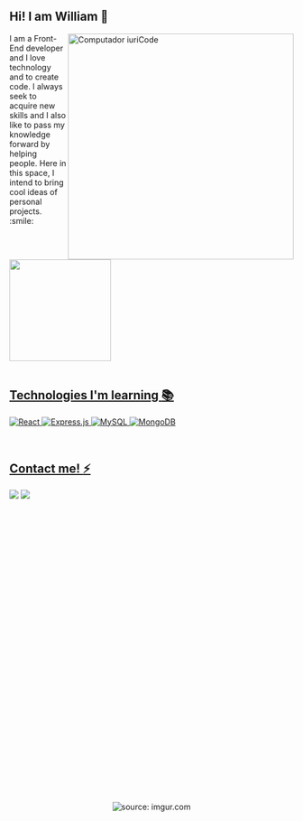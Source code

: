 ## Hi! I am William 👋

<img src="https://raw.githubusercontent.com/MicaelliMedeiros/micaellimedeiros/master/image/computer-illustration.png" min-width="400px" max-width="400px" width="400px" align="right" alt="Computador iuriCode">

<p align="left"> 
   I am a Front-End developer and I love technology and to create code. I always seek to acquire new skills and I also like to pass my knowledge forward by helping people. Here in this space, I intend to bring cool ideas of personal projects. :smile:
</p>

<br>

<div align="left">
  <a href="https://github.com/williamalonso">
  <img height="180em" src="https://github-readme-stats.vercel.app/api/top-langs/?username=williamalonso&layout=compact&langs_count=7&theme=tokyonight"/>
</div>

<br>

 ## Technologies I'm learning :books:

 ![React](https://img.shields.io/badge/react-%2320232a.svg?style=for-the-badge&logo=react&logoColor=%2361DAFB)
 ![Express.js](https://img.shields.io/badge/express.js-%23404d59.svg?style=for-the-badge&logo=express&logoColor=%2361DAFB)
 ![MySQL](https://img.shields.io/badge/mysql-%2300f.svg?style=for-the-badge&logo=mysql&logoColor=white)
 ![MongoDB](https://img.shields.io/badge/MongoDB-%234ea94b.svg?style=for-the-badge&logo=mongodb&logoColor=white)


<br>
  
<div>

## Contact me! :zap:

  <a href = "mailto:william.al.alonso@gmail.com"><img src="https://img.shields.io/badge/Gmail-D14836?style=for-the-badge&logo=gmail&logoColor=white" target="_blank"></a>
  <a href="https://www.linkedin.com/in/william-afonso-8a879b215/" target="_blank"><img src="https://img.shields.io/badge/-LinkedIn-%230077B5?style=for-the-badge&logo=linkedin&logoColor=white" target="_blank"></a> 
</div> 

<br>
<br>
  
<div align="center">
   <img height="500em" <a href="https://imgur.com/A6uiN0R"><img src="https://i.imgur.com/A6uiN0R.gif" title="source: imgur.com" /></a>
</div>


